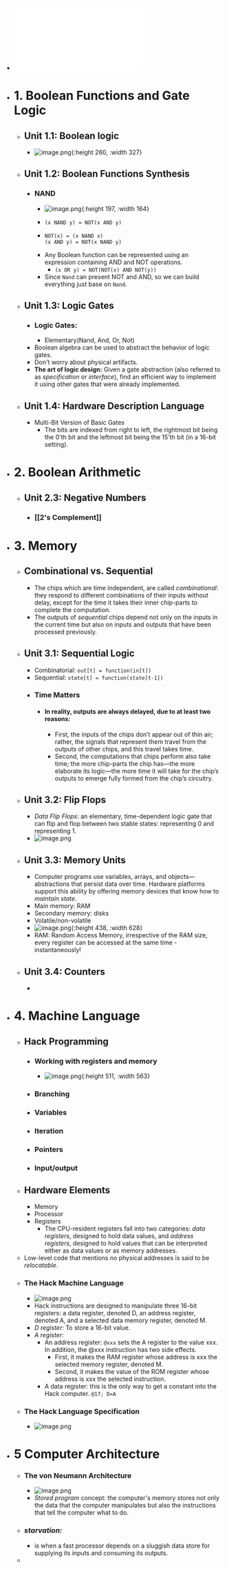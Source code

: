 - ![The Elements of Computing Systems  Building a Modern Computer from First Principles (Noam Nisan, Shimon Schocken) (z-lib.org).pdf](../assets/The_Elements_of_Computing_Systems_Building_a_Modern_Computer_from_First_Principles_(Noam_Nisan,_Shimon_Schocken)_(z-lib.org)_1662582260482_0.pdf)
- # 1. Boolean Functions and Gate Logic
	- ## Unit 1.1: Boolean logic
		- ![image.png](../assets/image_1658865223522_0.png){:height 260, :width 327}
	- ## Unit 1.2: Boolean Functions Synthesis
		- ### NAND
			- ![image.png](../assets/image_1658860482582_0.png){:height 197, :width 164}
			- ```
			  (x NAND y) = NOT(x AND y)
			  ```
			- ```
			  NOT(x) = (x NAND x)
			  (x AND y) = NOT(x NAND y)
			  ```
			- Any Boolean function can be represented using an expression containing AND and NOT operations.
				- `(x OR y) = NOT(NOT(x) AND NOT(y))`
			- Since `Nand` can present NOT and AND, so we can build everything just base on `Nand`.
	- ## Unit 1.3: Logic Gates
		- ### Logic Gates:
			- Elementary(Nand, And, Or, Not)
		- Boolean algebra can be used to abstract the behavior of logic gates.
		- Don't worry about physical artifacts.
		- **The art of logic design:** Given a gate abstraction (also referred to as *specification* or *interface*), find an efficient way to implement it using other gates that were already implemented.
	- ## Unit 1.4: Hardware Description Language
		- Multi-Bit Version of Basic Gates
			- The bits are indexed from right to left, the rightmost bit being the 0'th bit and the leftmost bit being the 15'th bit (in a 16-bit setting).
- # 2. Boolean Arithmetic
	- ## Unit 2.3: Negative Numbers
		- ### [[2's Complement]]
- # 3. Memory
	- ## Combinational vs. Sequential
		- The chips which are time independent, are called *combinational*: they respond to different combinations of their inputs without delay, except for the time it takes their inner chip-parts to complete the computation.
		- The outputs of *sequential* chips depend not only on the inputs in the current time but also on inputs and outputs that have been processed previously.
	- ## Unit 3.1: Sequential Logic
		- Combinatorial: `out[t] = function(in[t])`
		- Sequential: `state[t] = function(state[t-1])`
		- ### Time Matters
			- #### In reality, outputs are always delayed, due to at least two reasons:
				- First, the inputs of the chips don’t appear out of thin air; rather, the signals that represent them travel from the outputs of other chips, and this travel takes time.
				- Second, the computations that chips perform also take time; the more chip-parts the chip has—the more elaborate its logic—the more time it will take for the chip’s outputs to emerge fully formed from the chip’s circuitry.
	- ## Unit 3.2: Flip Flops
		- *Data Flip Flops*: an elementary, time-dependent logic gate that can flip and flop between two stable states: representing 0 and representing 1.
		- ![image.png](../assets/image_1659283301169_0.png)
	- ## Unit 3.3: Memory Units
		- Computer programs use variables, arrays, and objects—abstractions that persist data over time. Hardware platforms support this ability by offering memory devices that know how to *maintain state*.
		- Main memory: RAM
		- Secondary memory: disks
		- Volatile/non-volatile
		- ![image.png](../assets/image_1659113183991_0.png){:height 438, :width 628}
		- RAM: Random Access Memory, irrespective of the RAM size, every register can be accessed at the same time - instantaneously!
	- ## Unit 3.4: Counters
		-
- # 4. Machine Language
	- ## Hack Programming
		- ### Working with registers and memory
			- ![image.png](../assets/image_1659547805041_0.png){:height 511, :width 563}
		- ### Branching
		- ### Variables
		- ### Iteration
		- ### Pointers
		- ### Input/output
	- ## Hardware Elements
		- Memory
		- Processor
		- Registers
			- The CPU-resident registers fall into two categories: *data registers*, designed to hold data values, and *address registers*, designed to hold values that can be interpreted either as data values or as memory addresses.
	- Low-level code that mentions no physical addresses is said to be *relocatable*.
	- ###  The Hack Machine Language
		- ![image.png](../assets/image_1659649762308_0.png)
		- Hack instructions are designed to manipulate three 16-bit registers: a data register, denoted D, an address register, denoted A, and a selected data memory register, denoted M.
		- *D register*: To store a 16-bit value.
		- *A register*:
			- An address register: `@xxx` sets the A register to the value xxx. In addition, the @xxx instruction has two side effects.
				- First, it makes the RAM register whose address is xxx the selected memory register, denoted M.
				- Second, it makes the value of the ROM register whose address is xxx the selected instruction.
			- A data register: this is the only way to get a constant into the Hack computer. `@17; D=A`
	- ### The Hack Language Specification
		- ![image.png](../assets/image_1659652191360_0.png)
- # 5 Computer Architecture
	- ### The von Neumann Architecture
		- ![image.png](../assets/image_1662583008014_0.png)
		- *Stored program* concept: the computer's memory stores not only the data that the computer manipulates but also the instructions that tell the computer what to do.
	- ### *starvation:*
		- is when a fast processor depends on a sluggish data store for supplying its inputs and consuming its outputs.
	-